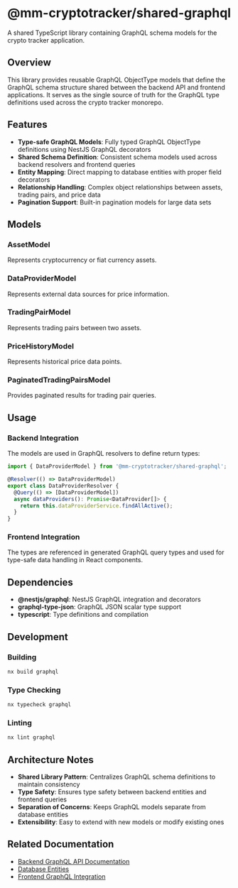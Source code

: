 # @mm-cryptotracker/shared-graphql

A shared TypeScript library containing GraphQL schema models for the crypto tracker application.

## Overview

This library provides reusable GraphQL ObjectType models that define the GraphQL schema structure shared between the backend API and frontend applications. It serves as the single source of truth for the GraphQL type definitions used across the crypto tracker monorepo.

## Features

- **Type-safe GraphQL Models**: Fully typed GraphQL ObjectType definitions using NestJS GraphQL decorators
- **Shared Schema Definition**: Consistent schema models used across backend resolvers and frontend queries
- **Entity Mapping**: Direct mapping to database entities with proper field decorators
- **Relationship Handling**: Complex object relationships between assets, trading pairs, and price data
- **Pagination Support**: Built-in pagination models for large data sets

## Models

### AssetModel
Represents cryptocurrency or fiat currency assets.

### DataProviderModel
Represents external data sources for price information.

### TradingPairModel
Represents trading pairs between two assets.

### PriceHistoryModel
Represents historical price data points.

### PaginatedTradingPairsModel
Provides paginated results for trading pair queries.

## Usage

### Backend Integration
The models are used in GraphQL resolvers to define return types:

```typescript
import { DataProviderModel } from '@mm-cryptotracker/shared-graphql';

@Resolver(() => DataProviderModel)
export class DataProviderResolver {
  @Query(() => [DataProviderModel])
  async dataProviders(): Promise<DataProvider[]> {
    return this.dataProviderService.findAllActive();
  }
}
```

### Frontend Integration
The types are referenced in generated GraphQL query types and used for type-safe data handling in React components.

## Dependencies

- **@nestjs/graphql**: NestJS GraphQL integration and decorators
- **graphql-type-json**: GraphQL JSON scalar type support
- **typescript**: Type definitions and compilation

## Development

### Building
```bash
nx build graphql
```

### Type Checking
```bash
nx typecheck graphql
```

### Linting
```bash
nx lint graphql
```

## Architecture Notes

- **Shared Library Pattern**: Centralizes GraphQL schema definitions to maintain consistency
- **Type Safety**: Ensures type safety between backend entities and frontend queries
- **Separation of Concerns**: Keeps GraphQL models separate from database entities
- **Extensibility**: Easy to extend with new models or modify existing ones

## Related Documentation

- [Backend GraphQL API Documentation](../../apps/backend/src/app/crypto/README.md)
- [Database Entities](../../apps/backend/src/entities/)
- [Frontend GraphQL Integration](../../apps/frontend/src/graphql/)
